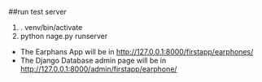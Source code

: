 ##run test server

1. . venv/bin/activate
2. python nage.py runserver

- The Earphans App will be in http://127.0.0.1:8000/firstapp/earphones/
- The Django Database admin page will be in http://127.0.0.1:8000/admin/firstapp/earphone/
